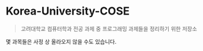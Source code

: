 # Korea-University-COSE

> 고려대학교 컴퓨터학과 전공 과제 중 프로그래밍 과제들을 정리하기 위한 저장소

몇 과목들은 사정 상 올라오지 않을 수도 있습니다.
